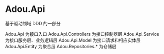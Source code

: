 # Adou.Api
基于驱动领域 DDD 的一部分

Adou.Api 为接口入口
Adou.Api.Controllers  为接口控制器层
Adou.Api.Service   为接口服务层、业务逻辑层
Adou.Api.Model   为接口请求和相应实体层
Adou.Api.Entity  为聚合层
Adou.Repositories.*  为仓储层